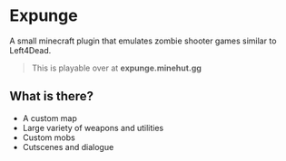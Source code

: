 # Expunge

A small minecraft plugin that emulates zombie shooter games similar to Left4Dead. 

> This is playable over at **expunge.minehut.gg**

## What is there?

- A custom map
- Large variety of weapons and utilities
- Custom mobs
- Cutscenes and dialogue

